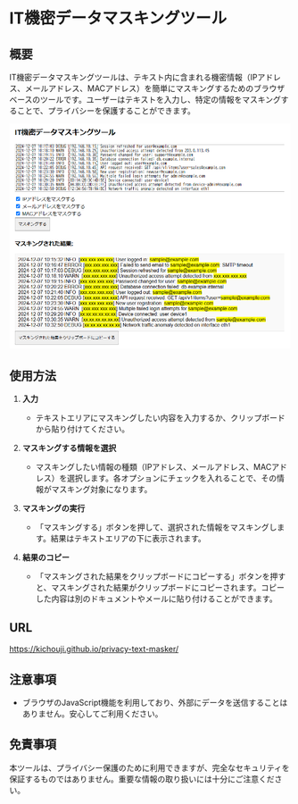 # IT機密データマスキングツール

## 概要
IT機密データマスキングツールは、テキスト内に含まれる機密情報（IPアドレス、メールアドレス、MACアドレス）を簡単にマスキングするためのブラウザベースのツールです。ユーザーはテキストを入力し、特定の情報をマスキングすることで、プライバシーを保護することができます。

![](images/screenshot.png)

## 使用方法

1. **入力**
   - テキストエリアにマスキングしたい内容を入力するか、クリップボードから貼り付けてください。

2. **マスキングする情報を選択**
   - マスキングしたい情報の種類（IPアドレス、メールアドレス、MACアドレス）を選択します。各オプションにチェックを入れることで、その情報がマスキング対象になります。

3. **マスキングの実行**
   - 「マスキングする」ボタンを押して、選択された情報をマスキングします。結果はテキストエリアの下に表示されます。

4. **結果のコピー**
   - 「マスキングされた結果をクリップボードにコピーする」ボタンを押すと、マスキングされた結果がクリップボードにコピーされます。コピーした内容は別のドキュメントやメールに貼り付けることができます。

## URL

https://kichouji.github.io/privacy-text-masker/

## 注意事項
- ブラウザのJavaScript機能を利用しており、外部にデータを送信することはありません。安心してご利用ください。

## 免責事項
本ツールは、プライバシー保護のために利用できますが、完全なセキュリティを保証するものではありません。重要な情報の取り扱いには十分にご注意ください。

